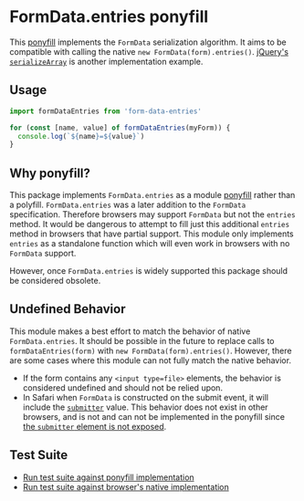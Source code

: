 # FormData.entries ponyfill

This [ponyfill](https://ponyfill.com/) implements the `FormData` serialization algorithm. It aims to be compatible with calling the native `new FormData(form).entries()`. [jQuery's `serializeArray`](https://api.jquery.com/serializeArray/) is another implementation example.

## Usage

```js
import formDataEntries from 'form-data-entries'

for (const [name, value] of formDataEntries(myForm)) {
  console.log(`${name}=${value}`)
}
```

## Why ponyfill?

This package implements `FormData.entries` as a module [ponyfill](https://ponyfill.com/) rather than a polyfill. `FormData.entries` was a later addition to the `FormData` specification. Therefore browsers may support `FormData` but not the `entries` method. It would be dangerous to attempt to fill just this additional `entries` method in browsers that have partial support. This module only implements `entries` as a standalone function which will even work in browsers with no `FormData` support.

However, once `FormData.entries` is widely supported this package should be considered obsolete.

## Undefined Behavior

This module makes a best effort to match the behavior of native `FormData.entries`. It should be possible in the future to replace calls to `formDataEntries(form)` with `new FormData(form).entries()`. However, there are some cases where this module can not fully match the native behavior.

- If the form contains any `<input type=file>` elements, the behavior is considered undefined and should not be relied upon.
- In Safari when `FormData` is constructed on the submit event, it will include the [`submitter`](https://html.spec.whatwg.org/#constructing-form-data-set) value. This behavior does not exist in other browsers, and is not and can not be implemented in the ponyfill since [the `submitter` element is not exposed](https://github.com/whatwg/html/issues/3195).

## Test Suite

* [Run test suite against ponyfill implementation](https://github.github.com/form-data-entries/test/test-ponyfill.html)
* [Run test suite against browser's native implementation](https://github.github.com/form-data-entries/test/test-native.html)
